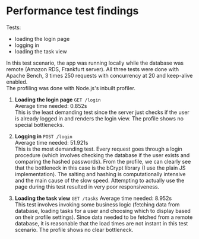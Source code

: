 # Performance test findings 

Tests:
- loading the login page
- logging in
- loading the task view

In this test scenario, the app was running locally while the database was remote (Amazon RDS, Frankfurt server).
All three tests were done with Apache Bench, 3 times 250 requests with concurrency at 20 and keep-alive enabled.  
The profiling was done with Node.js's inbuilt profiler.

1. __Loading the login page__ `GET /login`  
Average time needed: 0.852s  
This is the least demanding test since the server just checks if the user is already logged in
and renders the login view. The profile shows no special bottlenecks.

2. __Logging in__ `POST /login`  
Average time needed: 51.921s  
This is the most demanding test. Every request goes through a login procedure (which involves checking the database if the 
user exists and comparing the hashed passwords). From the profile, we can clearly see that the bottleneck in this case
is the bCrypt library (I use the plain JS implementation).
The salting and hashing is computationally intensive and the main cause of the slow speed. 
Attempting to actually use the page during this test resulted in very poor responsiveness.

3. __Loading the task view__ `GET /tasks`
Average time needed: 8.952s  
This test involves invoking some business logic (fetching data from database, loading tasks for a user and choosing 
which to display based on their profile settings). Since data needed to be fetched from a remote database, it is
reasonable that the load times are not instant in this test scenario. The profile shows no clear bottleneck.
